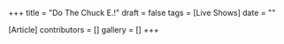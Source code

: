 +++
title = "Do The Chuck E.!"
draft = false
tags = [Live Shows]
date = ""

[Article]
contributors = []
gallery = []
+++